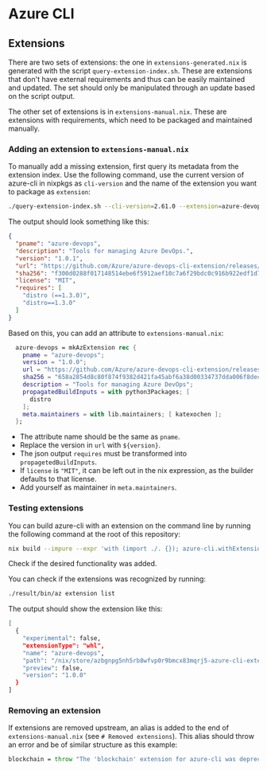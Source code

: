 # Azure CLI

## Extensions

There are two sets of extensions: the one in `extensions-generated.nix` is generated with the script
`query-extension-index.sh`. These are extensions that don't have external requirements and thus can
be easily maintained and updated. The set should only be manipulated through an update based on the
script output.

The other set of extensions is in `extensions-manual.nix`. These are extensions with requirements,
which need to be packaged and maintained manually.

### Adding an extension to `extensions-manual.nix`

To manually add a missing extension, first query its metadata from the extension index.
Use the following command, use the current version of azure-cli in nixpkgs as `cli-version`
and the name of the extension you want to package as `extension`:

```sh
./query-extension-index.sh --cli-version=2.61.0 --extension=azure-devops --download
```

The output should look something like this:

```json
{
  "pname": "azure-devops",
  "description": "Tools for managing Azure DevOps.",
  "version": "1.0.1",
  "url": "https://github.com/Azure/azure-devops-cli-extension/releases/download/20240514.1/azure_devops-1.0.1-py2.py3-none-any.whl",
  "sha256": "f300d0288f017148514ebe6f5912aef10c7a6f29bdc0c916b922edf1d75bc7db",
  "license": "MIT",
  "requires": [
    "distro (==1.3.0)",
    "distro==1.3.0"
  ]
}
```

Based on this, you can add an attribute to `extensions-manual.nix`:

```nix
  azure-devops = mkAzExtension rec {
    pname = "azure-devops";
    version = "1.0.0";
    url = "https://github.com/Azure/azure-devops-cli-extension/releases/download/20240206.1/azure_devops-${version}-py2.py3-none-any.whl";
    sha256 = "658a2854d8c80f874f9382d421fa45abf6a38d00334737dda006f8dec64cf70a";
    description = "Tools for managing Azure DevOps";
    propagatedBuildInputs = with python3Packages; [
      distro
    ];
    meta.maintainers = with lib.maintainers; [ katexochen ];
  };
```

* The attribute name should be the same as `pname`.
* Replace the version in `url` with `${version}`.
* The json output `requires` must be transformed into `propagetedBuildInputs`.
* If `license` is `"MIT"`, it can be left out in the nix expression, as the builder defaults to that license.
* Add yourself as maintainer in `meta.maintainers`.

### Testing extensions

You can build azure-cli with an extension on the command line by running the following command at the root of this repository:

```sh
nix build --impure --expr 'with (import ./. {}); azure-cli.withExtensions [ azure-cli.extensions.azure-devops ]'
```

Check if the desired functionality was added.

You can check if the extensions was recognized by running:

```sh
./result/bin/az extension list
```

The output should show the extension like this:

```sh
[
  {
    "experimental": false,
    "extensionType": "whl",
    "name": "azure-devops",
    "path": "/nix/store/azbgnpg5nh5rb8wfvp0r9bmcx83mqrj5-azure-cli-extensions/azure-devops",
    "preview": false,
    "version": "1.0.0"
  }
]
```

### Removing an extension

If extensions are removed upstream, an alias is added to the end of `extensions-manual.nix`
(see `# Removed extensions`). This alias should throw an error and be of similar structure as
this example:

```nix
blockchain = throw "The 'blockchain' extension for azure-cli was deprecated upstream"; # Added 2024-04-26
```
